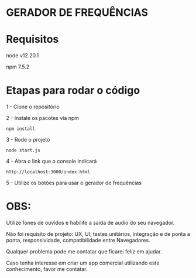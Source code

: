 # GERADOR DE FREQUÊNCIAS

# Requisitos

node v12.20.1

npm 7.5.2

# Etapas para rodar o código

1 - Clone o repositório

2 - Instale os pacotes via npm

```
npm install
```

3 - Rode o projeto

```
node start.js
```

4 - Abra o link que o console indicará

```
http://localhost:3000/index.html
```

5 - Utilize os botões para usar o gerador de frequências

# OBS:

  Utilize fones de ouvidos e habilite a saída de audio do seu navegador.
  
  Não foi requisito de projeto: UX, UI, testes unitários, integração e de ponta a ponta, responsividade, compatibilidade entre Navegadores.
  
  Qualquer problema pode me contatar que ficarei feliz em ajudar.
  
  Caso tenha interesse em criar um app comercial utilizando este conhecimento, favor me contatar.
